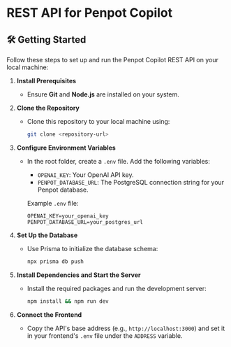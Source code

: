# REST API for Penpot Copilot  

## 🛠️ Getting Started  

Follow these steps to set up and run the Penpot Copilot REST API on your local machine:  

1. **Install Prerequisites**  
   - Ensure **Git** and **Node.js** are installed on your system.  

2. **Clone the Repository**  
   - Clone this repository to your local machine using:  
     ```bash  
     git clone <repository-url>  
     ```  

3. **Configure Environment Variables**  
   - In the root folder, create a `.env` file. Add the following variables:  
     - `OPENAI_KEY`: Your OpenAI API key.  
     - `PENPOT_DATABASE_URL`: The PostgreSQL connection string for your Penpot database.  

     Example `.env` file:  
     ```env  
     OPENAI_KEY=your_openai_key  
     PENPOT_DATABASE_URL=your_postgres_url  
     ```  

4. **Set Up the Database**  
   - Use Prisma to initialize the database schema:  
     ```bash  
     npx prisma db push  
     ```  

5. **Install Dependencies and Start the Server**  
   - Install the required packages and run the development server:  
     ```bash  
     npm install && npm run dev  
     ```  

6. **Connect the Frontend**  
   - Copy the API's base address (e.g., `http://localhost:3000`) and set it in your frontend's `.env` file under the `ADDRESS` variable.  
